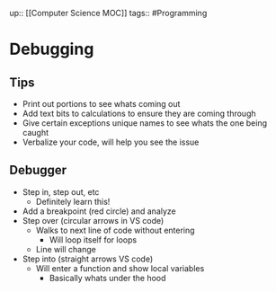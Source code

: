 up:: [[Computer Science MOC]]
tags:: #Programming  
# Debugging
## Tips
- Print out portions to see whats coming out
- Add text bits to calculations to ensure they are coming through
- Give certain exceptions unique names to see whats the one being caught
- Verbalize your code, will help you see the issue
## Debugger
- Step in, step out, etc
	- Definitely learn this!
- Add a breakpoint (red circle) and analyze
- Step over (circular arrows in VS code)
	- Walks to next line of code without entering
		- Will loop itself for loops
	- Line will change
 - Step into (straight arrows VS code)
	 - Will enter a function and show local variables
		 - Basically whats under the hood

